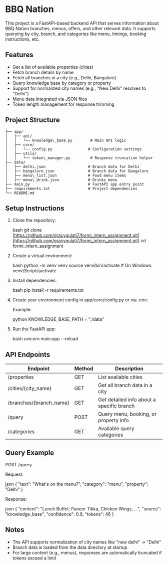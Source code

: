 # BBQ Nation

This project is a FastAPI-based backend API that serves information about BBQ Nation branches, menus, offers, and other relevant data. It supports querying by city, branch, and categories like menu, timings, booking instructions, etc.

## Features

* Get a list of available properties (cities)
* Fetch branch details by name
* Fetch all branches in a city (e.g., Delhi, Bangalore)
* Query knowledge base by category or property
* Support for normalized city names (e.g., "New Delhi" resolves to "Delhi")
* Menu data integrated via JSON files
* Token length management for response trimming

## Project Structure

```
├── app/
│   ├── api/
│   │   └── knowledge\_base.py        # Main API logic
│   ├── core/
│   │   └── config.py                # Configuration settings
│   ├── utils/
│   │   └── token\_manager.py         # Response truncation helper
├── data/
│   ├── delhi.json                   # Branch data for Delhi
│   ├── bangalore.json               # Branch data for Bangalore
│   ├── menu\_list.json              # Food menu items
│   ├── menu\_drink.json             # Drinks menu
├── main.py                          # FastAPI app entry point
├── requirements.txt                 # Project dependencies
└── README.md
```

## Setup Instructions

1. Clone the repository:

   bash
   git clone [https://github.com/gracygulati7/formi_intern_assignment.git](https://github.com/gracygulati7/formi_intern_assignment.git)
   cd formi_intern_assignment

2. Create a virtual environment:

   bash
   python -m venv venv
   source venv/bin/activate  # On Windows: venv\Scripts\activate

3. Install dependencies:

   bash
   pip install -r requirements.txt

4. Create your environment config in app/core/config.py or via .env:

   Example:

   python
   KNOWLEDGE\_BASE\_PATH = "./data"

5. Run the FastAPI app:

   bash
   uvicorn main\:app --reload

## API Endpoints

| Endpoint                 | Method | Description                               |
| ------------------------ | ------ | ----------------------------------------- |
| /properties              | GET    | List available cities                     |
| /cities/{city\_name}     | GET    | Get all branch data in a city             |
| /branches/{branch\_name} | GET    | Get detailed info about a specific branch |
| /query                   | POST   | Query menu, booking, or property info     |
| /categories              | GET    | Available query categories                |

## Query Example

POST /query

Request:

json
{
"text": "What's on the menu?",
"category": "menu",
"property": "Delhi"
}

Response:

json
{
"content": "Lunch Buffet: Paneer Tikka, Chicken Wings, ...",
"source": "knowledge\_base",
"confidence": 0.9,
"tokens": 46
}

## Notes

* The API supports normalization of city names like "new delhi" → "Delhi"
* Branch data is loaded from the data directory at startup
* For large content (e.g., menus), responses are automatically truncated if tokens exceed a limit


